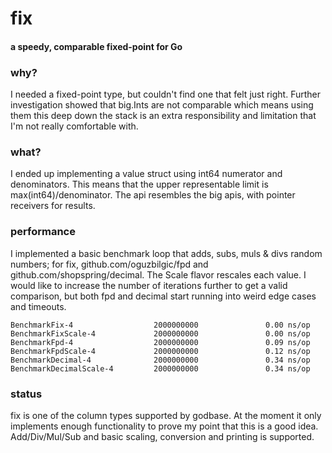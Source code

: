 # fix
#### a speedy, comparable fixed-point for Go

### why?
I needed a fixed-point type, but couldn't find one that felt just right. Further investigation showed that big.Ints are not comparable which means using them this deep down the stack is an extra responsibility and limitation that I'm not really comfortable with.

### what?
I ended up implementing a value struct using int64 numerator and denominators. This means that the upper representable limit is max(int64)/denominator. The api resembles the big apis, with pointer receivers for results. 

### performance
I implemented a basic benchmark loop that adds, subs, muls & divs random numbers; for fix, github.com/oguzbilgic/fpd and github.com/shopspring/decimal. The Scale flavor rescales each value. I would like to increase the number of iterations further to get a valid comparison, but both fpd and decimal start running into weird edge cases and timeouts.

```
BenchmarkFix-4                  2000000000               0.00 ns/op
BenchmarkFixScale-4             2000000000               0.00 ns/op
BenchmarkFpd-4                  2000000000               0.09 ns/op
BenchmarkFpdScale-4             2000000000               0.12 ns/op
BenchmarkDecimal-4              2000000000               0.34 ns/op
BenchmarkDecimalScale-4         2000000000               0.34 ns/op
```

### status
fix is one of the column types supported by godbase. At the moment it only implements enough functionality to prove my point that this is a good idea. Add/Div/Mul/Sub and basic scaling, conversion and printing is supported.